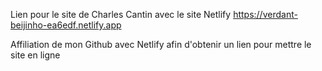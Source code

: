 Lien pour le site  de Charles Cantin avec le site Netlify
https://verdant-beijinho-ea6edf.netlify.app

Affiliation de mon Github avec Netlify afin d'obtenir un lien pour mettre le site en ligne

